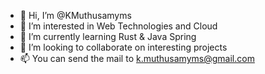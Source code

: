 - 👋 Hi, I’m @KMuthusamyms
- 👀 I’m interested in Web Technologies and Cloud
- 🌱 I’m currently learning Rust & Java Spring
- 💞️ I’m looking to collaborate on interesting projects
- 📫 You can send the mail to [k.muthusamyms@gmail.com](mailto:k.muthusamyms@gmail.com)

<!---
KMuthusamyms/KMuthusamyms is a ✨ special ✨ repository because its `README.md` (this file) appears on your GitHub profile.
You can click the Preview link to take a look at your changes.
--->
